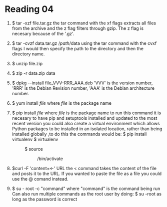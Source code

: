 Reading 04
==========

1. $ tar -xzf file.tar.gz
	the tar command with the xf flags extracts all files from the archive and the z flag filters through gzip.  The z flag is necesary because of the '.gz'.  
2. $ tar -cvzf data.tar.gz /*path*/data
	using the tar command with the cvxf flags I would then specify the path to the directory and then the directory name.  

3. $ unzip file.zip 

4. $ zip -r data.zip data

5. $ dpkg --install file_VVV-RRR_AAA.deb
	'VVV' is the version number, 'RRR' is the Debian Revision number, 'AAA' is the Debian architecture number. 

6. $ yum install *file* 
	where *file* is the package name 

7. $ pip install *file* 
	where *file* is the package name 
	to run this command it is necesary to have pip and setuptools installed and updated to the most recent version 
	you could also create a virtual environment which allows Python packages to be installed in an isolated location, rather than being installed globally ,to do this the commands would be: 
	$ pip install virtualenv
	$ virtualenv <DIR>
	$ source <DIR>/bin/activate 

8. $curl -F 'content=<-' URL 
	the < command takes the content of the file and posts it to the URL.  If you wanted to paste the file as a file you could use the @ comand instead.  

9. $ su - root -c "command"
	where "command" is the command being run
	Can also run multiple commands as the root user by doing: 
   $ su -root 
	as long as the password is correct   
